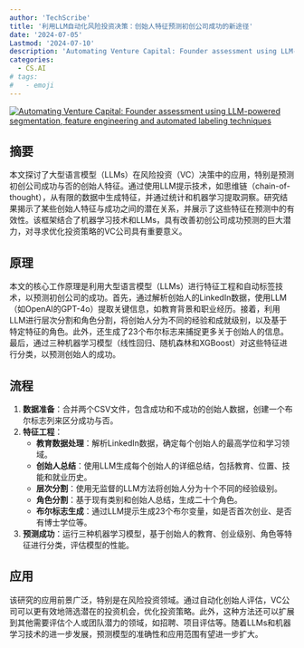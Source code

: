 ```yaml
---
author: 'TechScribe'
title: '利用LLM自动化风险投资决策：创始人特征预测初创公司成功的新途径'
date: '2024-07-05'
Lastmod: '2024-07-10'
description: 'Automating Venture Capital: Founder assessment using LLM-powered segmentation, feature engineering and automated labeling techniques'
categories:
  - CS.AI
# tags:
#   - emoji
---
```


[![Automating Venture Capital: Founder assessment using LLM-powered segmentation, feature engineering and automated labeling techniques](https://arxiv-research-1301205113.cos.ap-guangzhou.myqcloud.com/images/2407.04885v1.pdf_0.jpg)](https://arxiv.org/abs/2407.04885v1)

## 摘要

本文探讨了大型语言模型（LLMs）在风险投资（VC）决策中的应用，特别是预测初创公司成功与否的创始人特征。通过使用LLM提示技术，如思维链（chain-of-thought），从有限的数据中生成特征，并通过统计和机器学习提取洞察。研究结果揭示了某些创始人特征与成功之间的潜在关系，并展示了这些特征在预测中的有效性。该框架结合了机器学习技术和LLMs，具有改善初创公司成功预测的巨大潜力，对寻求优化投资策略的VC公司具有重要意义。<!--more-->

## 原理

本文的核心工作原理是利用大型语言模型（LLMs）进行特征工程和自动标签技术，以预测初创公司的成功。首先，通过解析创始人的LinkedIn数据，使用LLM（如OpenAI的GPT-4o）提取关键信息，如教育背景和职业经历。接着，利用LLM进行层次分割和角色分割，将创始人分为不同的经验和成就级别，以及基于特定特征的角色。此外，还生成了23个布尔标志来捕捉更多关于创始人的信息。最后，通过三种机器学习模型（线性回归、随机森林和XGBoost）对这些特征进行分类，以预测创始人的成功。

## 流程

1. **数据准备**：合并两个CSV文件，包含成功和不成功的创始人数据，创建一个布尔标志列来区分成功与否。
2. **特征工程**：
   - **教育数据处理**：解析LinkedIn数据，确定每个创始人的最高学位和学习领域。
   - **创始人总结**：使用LLM生成每个创始人的详细总结，包括教育、位置、技能和就业历史。
   - **层次分割**：使用无监督的LLM方法将创始人分为十个不同的经验级别。
   - **角色分割**：基于现有类别和创始人总结，生成二十个角色。
   - **布尔标志生成**：通过LLM提示生成23个布尔变量，如是否首次创业、是否有博士学位等。
3. **预测成功**：运行三种机器学习模型，基于创始人的教育、创业级别、角色等特征进行分类，评估模型的性能。

## 应用

该研究的应用前景广泛，特别是在风险投资领域。通过自动化创始人评估，VC公司可以更有效地筛选潜在的投资机会，优化投资策略。此外，这种方法还可以扩展到其他需要评估个人或团队潜力的领域，如招聘、项目评估等。随着LLMs和机器学习技术的进一步发展，预测模型的准确性和应用范围有望进一步扩大。